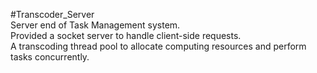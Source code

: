 #Transcoder_Server  
Server end of Task Management system.  
Provided a socket server to handle client-side requests.  
A transcoding thread pool to allocate computing resources and perform tasks concurrently.  
